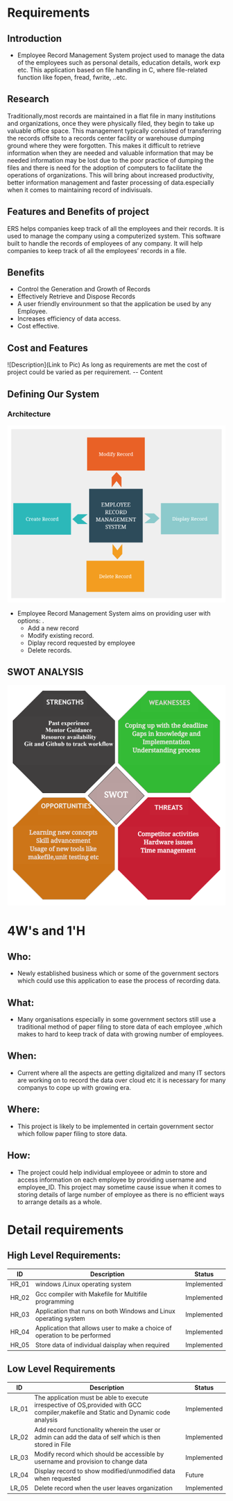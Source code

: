 # Requirements
## Introduction
- Employee Record Management System project used to manage the data of the employees such as personal details, education details, work exp etc. This application based on file handling in C, where file-related function like fopen, fread, fwrite, ..etc.

## Research
Traditionally,most records are maintained in a flat file in many institutions and organizations, once they were physically filed, they begin to take up valuable office space. This management typically consisted of transferring the records offsite to a records center facility or warehouse dumping ground where they were forgotten. This makes it difficult to retrieve information when they are needed and valuable information that may be needed information may be lost due to the poor practice of dumping the files and there is need for the adoption of computers to facilitate the operations of organizations. This will bring about increased productivity, better information management and faster processing of data.especially when it comes to maintaining record of indivisuals.

## Features and Benefits of project
ERS helps companies keep track of all the employees and their records. It is used to manage the company using a computerized system. This software built to handle the records of employees of any company. It will help companies to keep track of all the employees’ records in a file.


## Benefits
- Control the Generation and Growth of Records
- Effectively Retrieve and Dispose Records
- A user friendly envirounment so that the application be used by any Employee.
- Increases efficiency of data access.
- Cost effective.

## Cost and Features
![Description](Link to Pic) As long as requirements are met the cost of project could be varied as per requirement.
-- Content 

## Defining Our System
### Architecture
![Architecture](https://github.com/Dhanushu1999/STEPin_Mini_Project/blob/master/1_Requirements/Architecture.png)

- Employee Record Management System aims on providing user with options: . 
    - Add a new record
    - Modify existing record. 
    - Diplay record requested by employee
    - Delete records.

## SWOT ANALYSIS
![SWOT-Analysis](https://github.com/Dhanushu1999/STEPin_Mini_Project/blob/master/1_Requirements/swot_analysis.png)

# 4W&#39;s and 1&#39;H

## Who:
- Newly established business which or some of the government sectors which could use this application to ease the process of recording data.

## What:
- Many organisations especially in some government sectors still use a traditional method of paper filing to store data of each employee ,which makes to hard to keep track of data with growing number of employees.

## When:
- Current where all the aspects are getting digitalized and many IT sectors are working on to record the data over cloud etc it is necessary for many companys to cope up  with growing era.

## Where:
- This project is likely to be implemented in certain government sector which follow paper filing to store data.

## How:
- The project could help individual employeee or admin to store and access information on each employee by providing username and employee_ID. This project may sometime cause issue  when it comes to storing details of large number of employee as there is no efficient ways to arrange details as a whole.

# Detail requirements
## High Level Requirements:

|      ID          |Description                          |Status                         |
|----------------|-------------------------------|-----------------------------|
|HR_01|windows /Linux operating system        |Implemented            |
|HR_02|Gcc compiler with Makefile for Multifile programming|Implemented|
|HR_03|Application that runs on both Windows and Linux operating system|Implemented|
|HR_04|Application that allows user to make a choice of operation to be performed |Implemented|
|HR_05|Store data of individual daisplay when required|Implemented|

## Low Level Requirements

|      ID          |Description                          |Status                         |
|----------------|-------------------------------|-----------------------------|
|LR_01|The application must be able to execute irrespective of OS,provided with GCC compiler,makefile and Static and Dynamic code analysis       |Implemented            |
|LR_02|Add record functionality wherein the user or admin can add the data of self which is then stored in File           |Implemented|
|LR_03|Modify record which should be accessible by username and provision to change data   |Implemented|
|LR_04|Display record to show modified/unmodified data when requested|Future|
|LR_05|Delete record when the user leaves organization |Implemented|
